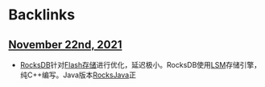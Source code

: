 
# Backlinks
## [November 22nd, 2021](<November 22nd, 2021.md>)
- [RocksDB](<RocksDB.md>)针对[Flash存储](<Flash存储.md>)进行优化，延迟极小。RocksDB使用[LSM](<LSM.md>)存储引擎，纯C++编写。Java版本[RocksJava](<RocksJava.md>)正

